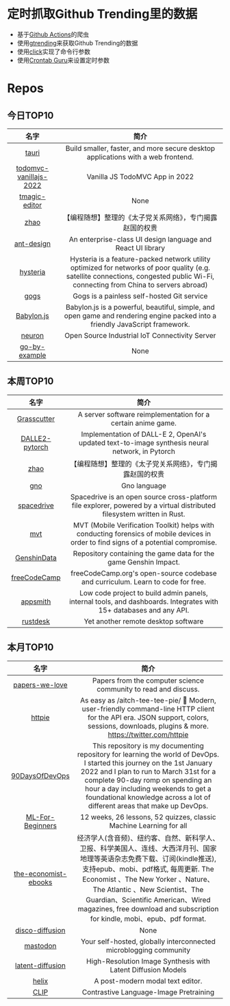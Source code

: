 # 定时抓取Github Trending里的数据
* 基于[Github Actions](https://docs.github.com/en/actions)的爬虫
* 使用[gtrending](https://github.com/hedythedev/gtrending)来获取Github Trending的数据
* 使用[click](https://github.com/pallets/click)实现了命令行参数
* 使用[Crontab Guru](https://crontab.guru/)来设置定时参数

# Repos
## 今日TOP10 
<!-- START OF DAILY_TOP10_REPOS -->
| 名字 | 简介 |
| :----: | :----: |
| [tauri](https://github.com/tauri-apps/tauri) | Build smaller, faster, and more secure desktop applications with a web frontend. |
| [todomvc-vanillajs-2022](https://github.com/1Marc/todomvc-vanillajs-2022) | Vanilla JS TodoMVC App in 2022 |
| [tmagic-editor](https://github.com/Tencent/tmagic-editor) | None |
| [zhao](https://github.com/programthink/zhao) | 【编程随想】整理的《太子党关系网络》，专门揭露赵国的权贵 |
| [ant-design](https://github.com/ant-design/ant-design) | An enterprise-class UI design language and React UI library |
| [hysteria](https://github.com/HyNetwork/hysteria) | Hysteria is a feature-packed network utility optimized for networks of poor quality (e.g. satellite connections, congested public Wi-Fi, connecting from China to servers abroad) |
| [gogs](https://github.com/gogs/gogs) | Gogs is a painless self-hosted Git service |
| [Babylon.js](https://github.com/BabylonJS/Babylon.js) | Babylon.js is a powerful, beautiful, simple, and open game and rendering engine packed into a friendly JavaScript framework. |
| [neuron](https://github.com/emqx/neuron) | Open Source Industrial IoT Connectivity Server |
| [go-by-example](https://github.com/wangkechun/go-by-example) | None |
<!-- END OF DAILY_TOP10_REPOS -->

## 本周TOP10
<!-- START OF WEEKLY_TOP10_REPOS -->
| 名字 | 简介 |
| :----: | :----: |
| [Grasscutter](https://github.com/Grasscutters/Grasscutter) | A server software reimplementation for a certain anime game. |
| [DALLE2-pytorch](https://github.com/lucidrains/DALLE2-pytorch) | Implementation of DALL-E 2, OpenAI's updated text-to-image synthesis neural network, in Pytorch |
| [zhao](https://github.com/programthink/zhao) | 【编程随想】整理的《太子党关系网络》，专门揭露赵国的权贵 |
| [gno](https://github.com/gnolang/gno) | Gno language |
| [spacedrive](https://github.com/spacedriveapp/spacedrive) | Spacedrive is an open source cross-platform file explorer, powered by a virtual distributed filesystem written in Rust. |
| [mvt](https://github.com/mvt-project/mvt) | MVT (Mobile Verification Toolkit) helps with conducting forensics of mobile devices in order to find signs of a potential compromise. |
| [GenshinData](https://github.com/Dimbreath/GenshinData) | Repository containing the game data for the game Genshin Impact. |
| [freeCodeCamp](https://github.com/freeCodeCamp/freeCodeCamp) | freeCodeCamp.org's open-source codebase and curriculum. Learn to code for free. |
| [appsmith](https://github.com/appsmithorg/appsmith) | Low code project to build admin panels, internal tools, and dashboards. Integrates with 15+ databases and any API. |
| [rustdesk](https://github.com/rustdesk/rustdesk) | Yet another remote desktop software |
<!-- END OF WEEKLY_TOP10_REPOS -->

## 本月TOP10
<!-- START OF MONTHLY_TOP10_REPOS -->
| 名字 | 简介 |
| :----: | :----: |
| [papers-we-love](https://github.com/papers-we-love/papers-we-love) | Papers from the computer science community to read and discuss. |
| [httpie](https://github.com/httpie/httpie) | As easy as /aitch-tee-tee-pie/ 🥧 Modern, user-friendly command-line HTTP client for the API era. JSON support, colors, sessions, downloads, plugins & more. https://twitter.com/httpie |
| [90DaysOfDevOps](https://github.com/MichaelCade/90DaysOfDevOps) | This repository is my documenting repository for learning the world of DevOps. I started this journey on the 1st January 2022 and I plan to run to March 31st for a complete 90-day romp on spending an hour a day including weekends to get a foundational knowledge across a lot of different areas that make up DevOps. |
| [ML-For-Beginners](https://github.com/microsoft/ML-For-Beginners) | 12 weeks, 26 lessons, 52 quizzes, classic Machine Learning for all |
| [the-economist-ebooks](https://github.com/hehonghui/the-economist-ebooks) | 经济学人(含音频)、纽约客、自然、新科学人、卫报、科学美国人、连线、大西洋月刊、国家地理等英语杂志免费下载、订阅(kindle推送),支持epub、mobi、pdf格式, 每周更新. The Economist 、The New Yorker 、Nature、The Atlantic 、New Scientist、The Guardian、Scientific American、Wired magazines, free download and subscription for kindle, mobi、epub、pdf format. |
| [disco-diffusion](https://github.com/alembics/disco-diffusion) | None |
| [mastodon](https://github.com/mastodon/mastodon) | Your self-hosted, globally interconnected microblogging community |
| [latent-diffusion](https://github.com/CompVis/latent-diffusion) | High-Resolution Image Synthesis with Latent Diffusion Models |
| [helix](https://github.com/helix-editor/helix) | A post-modern modal text editor. |
| [CLIP](https://github.com/openai/CLIP) | Contrastive Language-Image Pretraining |
<!-- END OF MONTHLY_TOP10_REPOS -->
